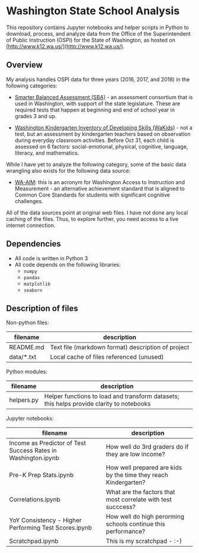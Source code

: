 # Washington State School Analysis

This repository contains Jupyter notebooks and helper scripts in Python to download, process, and analyze
data from the Office of the Superintendent of Public Instruction (OSPI) for the State of Washington, as hosted on [http://www.k12.wa.us/](http://www.k12.wa.us/).

## Overview

My analysis handles OSPI data for three years (2016, 2017, and 2018) in the following categories:

- [Smarter Balanced Assessment (SBA)](http://www.k12.wa.us/smarter/) - an assessment consortium that is used in Washington, with support of the state legislature. These are required tests that happen at beginning and end of school year in grades 3 and up.

- [Washington Kindergarten Inventory of Developing Skills (WaKids)](http://www.k12.wa.us/WaKIDS/Assessment/default.aspx) - not a test, but an assessment by kindergarten teachers based on observation during everyday classroom activities. Before Oct 31, each child is assessed on 6 factors: social-emotional, physical, cognitive, language, literacy, and mathematics.

While I have yet to analyze the following category, some of the basic data wrangling also exists for the following data source:

- [WA-AIM](http://www.k12.wa.us/assessment/WA-AIM/default.aspx): this is an acronym for Washington Access to Instruction and Measurement - an alternative achievement standard that is aligned to Common Core Standards for students with significant cognitive challenges.

All of the data sources point at original web files. I have not done any local caching of the files. Thus, to explore further, you need access to a live internet connection.

## Dependencies

- All code is written in Python 3
- All code depends on the following libraries:
  - `numpy`
  - `pandas`
  - `matplotlib`
  - `seaborn`

## Description of files

Non-python files:

| filename | description |
|----------|-------------|
| README.md| Text file (markdown format) description of project |
| data/*.txt | Local cache of files referenced (unused) |

Python modules:

| filename | description |
|----------|-------------|
| helpers.py | Helper functions to load and transform datasets; this helps provide clarity to notebooks |

Jupyter notebooks:

| filename | description |
|----------|-------------|
| Income as Predictor of Test Success Rates in Washington.ipynb | How well do 3rd graders do if they are low income? |
| Pre-K Prep Stats.ipynb | How well prepared are kids by the time they reach Kindergarten? |
| Correlations.ipynb | What are the factors that most correlate with test succcess? |
| YoY Consistency - Higher Performing Test Scores.ipynb | How well do high perorming schools continue this performance? |
| Scratchpad.ipynb | This is my scratchpad - :-) |
